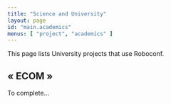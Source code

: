 ```yaml
---
title: "Science and University"
layout: page
id: "main.academics"
menus: [ "project", "academics" ]
---
```


This page lists University projects that use Roboconf. 


## &laquo; ECOM &raquo;

To complete...
